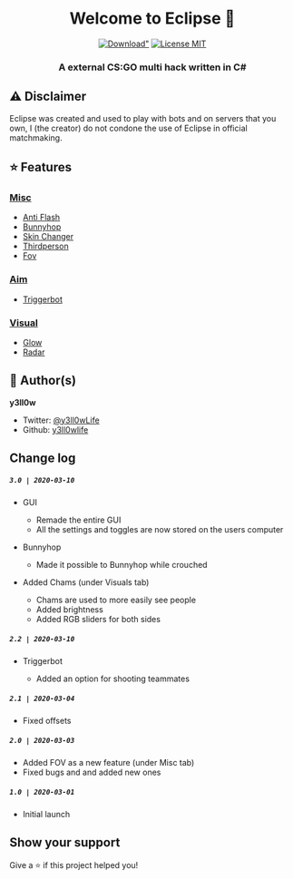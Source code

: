 <h1 align="center">Welcome to Eclipse 👋
</h1>
<p align="center">
<a href="https://github.com/y3ll0wlife/Eclipse/releases/download/3.0/Eclipse.zip"><img src="https://img.shields.io/static/v1?style=for-the-badge&logo=sketch&label=Download&message=Latest&color=F7B500" alt=Download" /></a>
<a href="https://github.com/y3ll0wlife/Eclipse/blob/master/LICENSE"><img src="https://img.shields.io/static/v1?style=for-the-badge&label=License&message=MIT&color=D0072A" alt="License MIT" /></a>
</p>

<h3 align="center">A external CS:GO multi hack written in C#</h6>

## ⚠️ Disclaimer

Eclipse was created and used to play with bots and on servers that you own, I (the creator) do not condone the use of Eclipse in official matchmaking.

## ⭐️ Features

### [**Misc**](https://github.com/y3ll0wlife/Eclipse/wiki/Features#misc)

- [Anti Flash](https://github.com/y3ll0wlife/Eclipse/wiki/Features#anti-flash)
- [Bunnyhop](https://github.com/y3ll0wlife/Eclipse/wiki/Features#bunnyhop)
- [Skin Changer](https://github.com/y3ll0wlife/Eclipse/wiki/Features#skin-changer)
- [Thirdperson](https://github.com/y3ll0wlife/Eclipse/wiki/Features#thirdperson)
- [Fov](https://github.com/y3ll0wlife/Eclipse/wiki/Features#fov)

### [**Aim**](https://github.com/y3ll0wlife/Eclipse/wiki/Features#aim)

- [Triggerbot](https://github.com/y3ll0wlife/Eclipse/wiki/Features#triggerbot)

### [**Visual**](https://github.com/y3ll0wlife/Eclipse/wiki/Features#visual)

- [Glow](https://github.com/y3ll0wlife/Eclipse/wiki/Features#glow)
- [Radar](https://github.com/y3ll0wlife/Eclipse/wiki/Features#radar)

## 👤 Author(s)

**y3ll0w**

- Twitter: [@y3ll0wLife](https://twitter.com/y3ll0wLife)
- Github: [y3ll0wlife](https://github.com/y3ll0wlife)

## Change log

##### `3.0 | 2020-03-10`

- GUI

  - Remade the entire GUI
  - All the settings and toggles are now stored on the users computer

- Bunnyhop

  - Made it possible to Bunnyhop while crouched

- Added Chams (under Visuals tab)
  - Chams are used to more easily see people
  - Added brightness
  - Added RGB sliders for both sides

##### `2.2 | 2020-03-10`

- Triggerbot

  - Added an option for shooting teammates

##### `2.1 | 2020-03-04`

- Fixed offsets

##### `2.0 | 2020-03-03`

- Added FOV as a new feature (under Misc tab)
- Fixed bugs and and added new ones

##### `1.0 | 2020-03-01`

- Initial launch

## Show your support

Give a ⭐️ if this project helped you!
